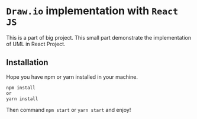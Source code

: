 # `Draw.io` implementation with `React JS` 

This is a part of big project. This small part demonstrate the implementation of UML in React Project.


## Installation

Hope you have npm or yarn installed in your machine.

```sh
npm install 
or
yarn install

```
Then command `npm start` or `yarn start` and enjoy!


